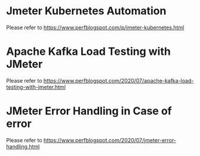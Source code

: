 # Jmeter Kubernetes Automation  

Please refer to https://www.perfblogspot.com/p/jmeter-kubernetes.html  

# Apache Kafka Load Testing with JMeter

Please refer to https://www.perfblogspot.com/2020/07/apache-kafka-load-testing-with-jmeter.html

# JMeter Error Handling in Case of error

Please refer to https://www.perfblogspot.com/2020/07/jmeter-error-handling.html